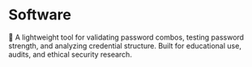 # Software
🔐 A lightweight tool for validating password combos, testing password strength, and analyzing credential structure. Built for educational use, audits, and ethical security research.
